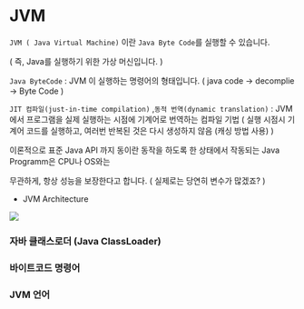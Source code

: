 # JVM

`JVM ( Java Virtual Machine)` 이란 `Java Byte Code`를 실행할 수 있습니다. 

( 즉, Java를 실행하기 위한 가상 머신입니다. )

`Java ByteCode` : JVM 이 실행하는 명령어의 형태입니다. ( java code -> decomplie -> Byte Code )

`JIT 컴파일(just-in-time compilation)` ,`동적 번역(dynamic translation)` : JVM에서 프로그램을 실제 실행하는 시점에 기계어로 번역하는 컴파일 기법 ( 실행 시점시 기계어 코드를 실행하고, 여러번 반복된 것은 다시 생성하지 않음 (캐싱 방법 사용) )

이론적으로 표준 Java API 까지 동이란 동작을 하도록 한 상태에서 작동되는 Java Programm은 CPU나 OS와는 

무관하게, 항상 성능을 보장한다고 합니다. ( 실제로는 당연히 변수가 많겠죠? )

* JVM Architecture 

![](C:\Users\anyoz\Desktop\JvmSpec7.png)

### 자바 클래스로더 (Java ClassLoader)



### 바이트코드 명령어



### JVM 언어 



